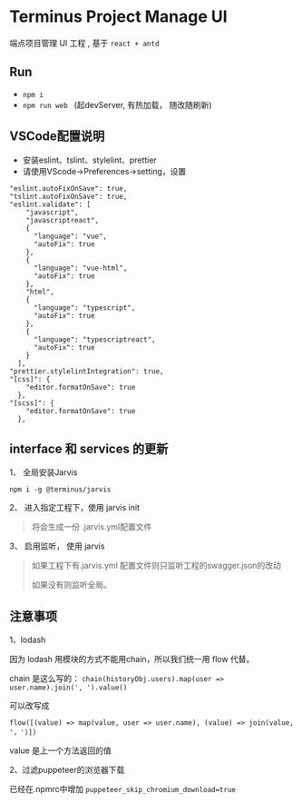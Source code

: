 # Terminus Project Manage UI

端点项目管理 UI 工程 , 基于 `react + antd`

## Run

- `npm i`
- `npm run web ` (起devServer, 有热加载， 随改随刷新)

## VSCode配置说明
* 安装eslint、tslint、stylelint、prettier
* 请使用VScode->Preferences->setting，设置

```shell
"eslint.autoFixOnSave": true,
"tslint.autoFixOnSave": true,
"eslint.validate": [
    "javascript",
    "javascriptreact",
    {
      "language": "vue",
      "autoFix": true
    },
    {
      "language": "vue-html",
      "autoFix": true
    },
    "html",
    {
      "language": "typescript",
      "autoFix": true
    },
    {
      "language": "typescriptreact",
      "autoFix": true
    }
  ],
"prettier.stylelintIntegration": true,
"[css]": {
    "editor.formatOnSave": true
  },
"[scss]": {
    "editor.formatOnSave": true
  },
```

## interface 和 services 的更新

1、 全局安装Jarvis

```shell
npm i -g @terminus/jarvis
```

2、 进入指定工程下，使用 jarvis init

   > 将会生成一份 .jarvis.yml配置文件

3、 启用监听， 使用 jarvis

   > 如果工程下有.jarvis.yml 配置文件则只监听工程的swagger.json的改动
   >
   > 如果没有则监听全局。
   
## 注意事项
1、lodash

  因为 lodash 用模块的方式不能用chain，所以我们统一用 flow 代替。

  chain 是这么写的：
  `chain(historyObj.users).map(user => user.name).join(', ').value()`

  可以改写成

  `flow([(value) => map(value, user => user.name), (value) => join(value, '，')])`

  value 是上一个方法返回的值
  
2、过滤puppeteer的浏览器下载

  已经在.npmrc中增加 `puppeteer_skip_chromium_download=true`

